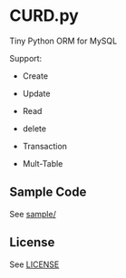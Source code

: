 CURD.py
=======

Tiny Python ORM for MySQL

Support:

- Create

- Update

- Read

- delete

- Transaction

- Mult-Table

Sample Code
-----------

See [sample/](sample/)

License
-------

See [LICENSE](LICENSE)
